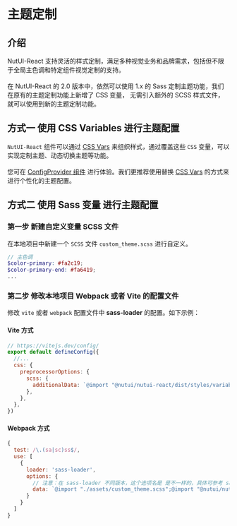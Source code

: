 # 主题定制

## 介绍

NutUI-React 支持灵活的样式定制，满足多种视觉业务和品牌需求，包括但不限于全局主色调和特定组件视觉定制的支持。
<br />
<br />
在 NutUI-React 的 2.0 版本中，依然可以使用 1.x 的 Sass 定制主题功能，我们在原有的主题定制功能上新增了 CSS 变量， 无需引入额外的 SCSS 样式文件，就可以使用到新的主题定制功能。

## 方式一 使用 CSS Variables 进行主题配置

`NutUI-React` 组件可以通过 [CSS Vars](https://developer.mozilla.org/zh-CN/docs/Web/CSS/Using_CSS_custom_properties) 来组织样式，通过覆盖这些 `CSS` 变量，可以实现定制主题、动态切换主题等功能。
<br />
<br />
您可在 [ConfigProvider 组件](#/zh-CN/component/configprovider) 进行体验。我们更推荐使用替换 [CSS Vars](https://developer.mozilla.org/zh-CN/docs/Web/CSS/Using_CSS_custom_properties) 的方式来进行个性化的主题配置。

## 方式二 使用 Sass 变量 进行主题配置

### 第一步 新建自定义变量 SCSS 文件

在本地项目中新建一个 `SCSS` 文件 `custom_theme.scss` 进行自定义。

```scss
// 主色调
$color-primary: #fa2c19;
$color-primary-end: #fa6419;
...
```

### 第二步 修改本地项目 Webpack 或者 Vite 的配置文件

修改 `vite` 或者 `webpack` 配置文件中 **sass-loader** 的配置。如下示例：

#### Vite 方式

```javascript
// https://vitejs.dev/config/
export default defineConfig({
  //...
  css: {
    preprocessorOptions: {
      scss: {
        additionalData: `@import "@nutui/nutui-react/dist/styles/variables.scss";@import "./your/custom_theme.scss";`,
      },
    },
  },
})
```

#### Webpack 方式

```javascript
{
  test: /\.(sa|sc)ss$/,
  use: [
    {
      loader: 'sass-loader',
      options: {
        // 注意：在 sass-loader 不同版本，这个选项名是 是不一样的，具体可参考 sass-loader对应的版本文档
        data: `@import "./assets/custom_theme.scss";@import "@nutui/nutui/dist/styles/variables.scss";`,
      }
    }
  ]
}
```
